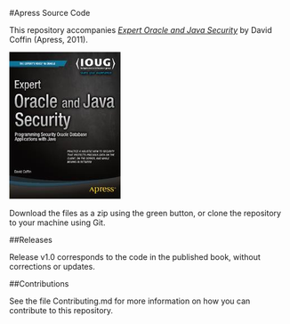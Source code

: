 #Apress Source Code

This repository accompanies [*Expert Oracle and Java Security*](http://www.apress.com/9781430238317) by David Coffin (Apress, 2011).

![Cover image](9781430238317.jpg)

Download the files as a zip using the green button, or clone the repository to your machine using Git.

##Releases

Release v1.0 corresponds to the code in the published book, without corrections or updates.

##Contributions

See the file Contributing.md for more information on how you can contribute to this repository.
